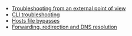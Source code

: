 - [Troubleshooting from an external point of view](./external-web-troubleshooting)
- [CLI troubleshooting](./cli-troubleshooting)
- [Hosts file bypasses](./hosts-bypass.md)
- [Forwarding, redirection and DNS resolution](./redirection)

